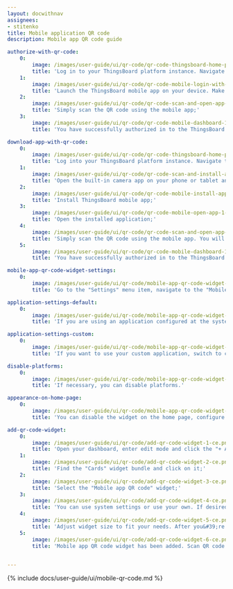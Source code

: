 ```yaml
---
layout: docwithnav
assignees:
- stitenko
title: Mobile application QR code
description: Mobile app QR code guide

authorize-with-qr-code:
    0:
        image: /images/user-guide/ui/qr-code/qr-code-thingsboard-home-page-1-ce.png
        title: 'Log in to your ThingsBoard platform instance. Navigate to the "Home" page to locate the QR code;'
    1:
        image: /images/user-guide/ui/qr-code/qr-code-mobile-login-with-qr-1-ce.png
        title: 'Launch the ThingsBoard mobile app on your device. Make sure you have the latest version installed to use this feature;'
    2:
        image: /images/user-guide/ui/qr-code/qr-code-scan-and-open-app-ce.png
        title: 'Simply scan the QR code using the mobile app;'
    3:
        image: /images/user-guide/ui/qr-code/qr-code-mobile-dashboard-1-ce.png
        title: 'You have successfully authorized in to the ThingsBoard mobile app into your account.'

download-app-with-qr-code:
    0:
        image: /images/user-guide/ui/qr-code/qr-code-thingsboard-home-page-1-ce.png
        title: 'Log into your ThingsBoard platform instance. Navigate to the "Home" page to locate the QR code;'
    1:
        image: /images/user-guide/ui/qr-code/qr-code-scan-and-install-app-ce.png
        title: 'Open the built-in camera app on your phone or tablet and point it at the QR code. The phone will automatically scan the code and show the link button. Click this button to open the link to the ThingsBoard mobile app (Google Play or App Store);'
    2:
        image: /images/user-guide/ui/qr-code/qr-code-mobile-install-app-ce.png
        title: 'Install ThingsBoard mobile app;'
    3:
        image: /images/user-guide/ui/qr-code/qr-code-mobile-open-app-1-ce.png
        title: 'Open the installed application;'
    4:
        image: /images/user-guide/ui/qr-code/qr-code-scan-and-open-app-ce.png
        title: 'Simply scan the QR code using the mobile app. You will automatically authorize into the app, without the need to manually enter your login details;'
    5:
        image: /images/user-guide/ui/qr-code/qr-code-mobile-dashboard-1-ce.png
        title: 'You have successfully authorized in to the ThingsBoard mobile app into your account.'

mobile-app-qr-code-widget-settings:
    0:
        image: /images/user-guide/ui/qr-code/mobile-app-qr-code-widget-settings-1-ce.png
        title: 'Go to the "Settings" menu item, navigate to the "Mobile app" tab and disable "Use system settings" toggle;'

application-settings-default:
    0:
        image: /images/user-guide/ui/qr-code/mobile-app-qr-code-widget-settings-2-ce.png
        title: 'If you are using an application configured at the system level, leave the default settings.'

application-settings-custom:
    0:
        image: /images/user-guide/ui/qr-code/mobile-app-qr-code-widget-settings-3-ce.png
        title: 'If you want to use your custom application, switch to custom settings. Here, you should fill in the required application credentials for Android and iOS apps.'

disable-platforms:
    0:
        image: /images/user-guide/ui/qr-code/mobile-app-qr-code-widget-settings-4-ce.png
        title: 'If necessary, you can disable platforms.'

appearance-on-home-page:
    0:
        image: /images/user-guide/ui/qr-code/mobile-app-qr-code-widget-settings-5-ce.png
        title: 'You can disable the widget on the home page, configure badges (or turn them off altogether), and update the QR code label.'

add-qr-code-widget:
    0:
        image: /images/user-guide/ui/qr-code/add-qr-code-widget-1-ce.png
        title: 'Open your dashboard, enter edit mode and click the "+ Add widget" icon at the top of the screen;'
    1:
        image: /images/user-guide/ui/qr-code/add-qr-code-widget-2-ce.png
        title: 'Find the "Cards" widget bundle and click on it;'
    2:
        image: /images/user-guide/ui/qr-code/add-qr-code-widget-3-ce.png
        title: 'Select the "Mobile app QR code" widget;'
    3:
        image: /images/user-guide/ui/qr-code/add-qr-code-widget-4-ce.png
        title: 'You can use system settings or use your own. If desired, you can disable unnecessary platforms, configure badges (or turn them off altogether), and update the QR code label. Click "Add".'
    4:
        image: /images/user-guide/ui/qr-code/add-qr-code-widget-5-ce.png
        title: 'Adjust widget size to fit your needs. After you&#39;re done tweaking, click "Save" to save the dashboard;'
    5:
        image: /images/user-guide/ui/qr-code/add-qr-code-widget-6-ce.png
        title: 'Mobile app QR code widget has been added. Scan QR code with your mobile and check you are redirected to the specified application.'
  

---
```


{% include docs/user-guide/ui/mobile-qr-code.md %}
